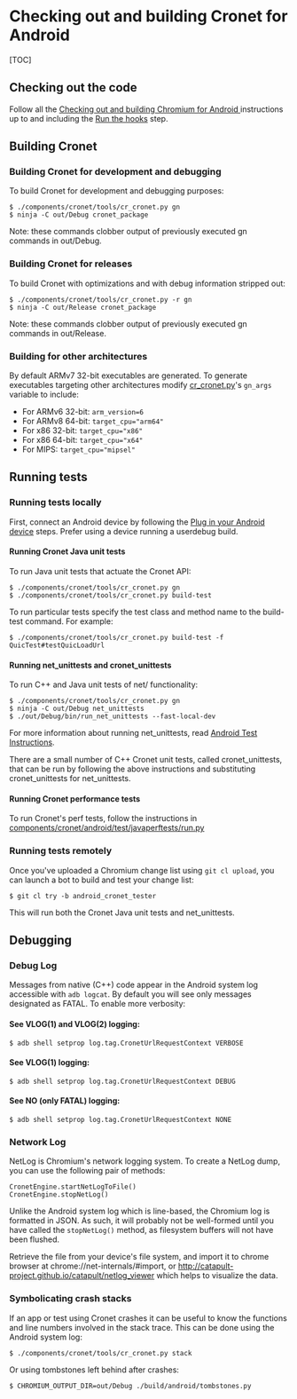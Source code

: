 # Checking out and building Cronet for Android

[TOC]

## Checking out the code

Follow all the
[Checking out and building Chromium for Android
](../../../docs/android_build_instructions.md) instructions up to and including
the
[Run the hooks](../../../docs/android_build_instructions.md#Run-the-hooks) step.

## Building Cronet

### Building Cronet for development and debugging

To build Cronet for development and debugging purposes:

```shell
$ ./components/cronet/tools/cr_cronet.py gn
$ ninja -C out/Debug cronet_package
```

Note: these commands clobber output of previously executed gn commands in
out/Debug.

### Building Cronet for releases

To build Cronet with optimizations and with debug information stripped out:

```shell
$ ./components/cronet/tools/cr_cronet.py -r gn 
$ ninja -C out/Release cronet_package
```

Note: these commands clobber output of previously executed gn commands in
out/Release.

### Building for other architectures

By default ARMv7 32-bit executables are generated. To generate executables
targeting other architectures modify [cr_cronet.py](../tools/cr_cronet.py)'s
`gn_args` variable to include:

*   For ARMv6 32-bit: `arm_version=6`
*   For ARMv8 64-bit: `target_cpu="arm64"`
*   For x86 32-bit: `target_cpu="x86"`
*   For x86 64-bit: `target_cpu="x64"`
*   For MIPS: `target_cpu="mipsel"`

## Running tests

### Running tests locally

First, connect an Android device by following the [Plug in your Android
device](../../../docs/android_build_instructions.md#Plug-in-your-Android-device)
steps. Prefer using a device running a userdebug build.

#### Running Cronet Java unit tests

To run Java unit tests that actuate the Cronet API:

```shell
$ ./components/cronet/tools/cr_cronet.py gn
$ ./components/cronet/tools/cr_cronet.py build-test
```

To run particular tests specify the test class and method name to the build-test
command. For example:

```shell
$ ./components/cronet/tools/cr_cronet.py build-test -f QuicTest#testQuicLoadUrl
```

#### Running net_unittests and cronet_unittests

To run C++ and Java unit tests of net/ functionality:

```shell
$ ./components/cronet/tools/cr_cronet.py gn
$ ninja -C out/Debug net_unittests
$ ./out/Debug/bin/run_net_unittests --fast-local-dev
```

For more information about running net_unittests, read
[Android Test Instructions](../../../docs/android_test_instructions.md).

There are a small number of C++ Cronet unit tests, called cronet_unittests, that
can be run by following the above instructions and substituting cronet_unittests
for net_unittests.

#### Running Cronet performance tests

To run Cronet's perf tests, follow the instructions in
[components/cronet/android/test/javaperftests/run.py](test/javaperftests/run.py)

### Running tests remotely

Once you've uploaded a Chromium change list using `git cl upload`, you can
launch a bot to build and test your change list:

```shell
$ git cl try -b android_cronet_tester
```

This will run both the Cronet Java unit tests and net_unittests.

## Debugging

### Debug Log

Messages from native (C++) code appear in the Android system log accessible with
`adb logcat`. By default you will see only messages designated as FATAL. To
enable more verbosity:

#### See VLOG(1) and VLOG(2) logging:

```shell
$ adb shell setprop log.tag.CronetUrlRequestContext VERBOSE
```

#### See VLOG(1) logging: 

```shell
$ adb shell setprop log.tag.CronetUrlRequestContext DEBUG 
```

#### See NO (only FATAL) logging: 

```shell
$ adb shell setprop log.tag.CronetUrlRequestContext NONE
```

### Network Log

NetLog is Chromium's network logging system. To create a NetLog dump, you can
use the following pair of methods:

```
CronetEngine.startNetLogToFile()
CronetEngine.stopNetLog()
```

Unlike the Android system log which is line-based, the Chromium log is formatted
in JSON.  As such, it will probably not be well-formed until you have called the
`stopNetLog()` method, as filesystem buffers will not have been flushed. 

Retrieve the file from your device's file system, and import it to chrome
browser at chrome://net-internals/#import, or
http://catapult-project.github.io/catapult/netlog_viewer which helps to
visualize the data.

### Symbolicating crash stacks

If an app or test using Cronet crashes it can be useful to know the functions
and line numbers involved in the stack trace. This can be done using the
Android system log:

```shell
$ ./components/cronet/tools/cr_cronet.py stack
```

Or using tombstones left behind after crashes:

```shell
$ CHROMIUM_OUTPUT_DIR=out/Debug ./build/android/tombstones.py
```
